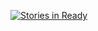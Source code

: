 [![Stories in Ready](https://badge.waffle.io/so-spotcheck/spotCheck.png?label=ready&title=Ready)](http://waffle.io/so-spotcheck/spotCheck)
